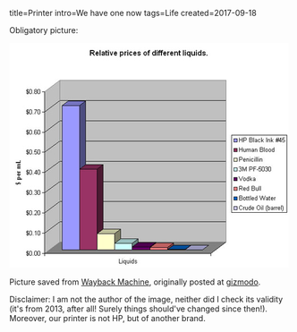 title=Printer
intro=We have one now
tags=Life
created=2017-09-18

Obligatory picture:

![HP ink costs two times more than human blood](printer.jpg)

Picture saved from [Wayback Machine][wb],
originally posted at [gizmodo][g].

[wb]: http://web.archive.org/web/20130413215954/http://cache.gizmodo.com/assets/resources/2006/11/BloodInk.jpg
[g]: https://gizmodo.com/212444/hp-ink-costs-more-than-human-blood-booze

Disclaimer: I am not the author of the image, neither did I check its validity (it's from 2013, after all! Surely things should've changed since then!).
Moreover, our printer is not HP, but of another brand.

